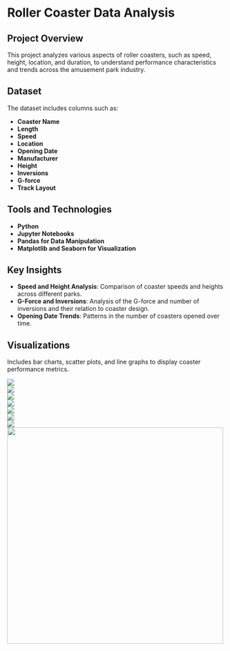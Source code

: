 # Roller Coaster Data Analysis

## Project Overview
This project analyzes various aspects of roller coasters, such as speed, height, location, and duration, to understand performance characteristics and trends across the amusement park industry.

## Dataset
The dataset includes columns such as:
- **Coaster Name**
- **Length**
- **Speed**
- **Location**
- **Opening Date**
- **Manufacturer**
- **Height**
- **Inversions**
- **G-force**
- **Track Layout**

## Tools and Technologies
- **Python**
- **Jupyter Notebooks**
- **Pandas for Data Manipulation**
- **Matplotlib and Seaborn for Visualization**

## Key Insights
- **Speed and Height Analysis**: Comparison of coaster speeds and heights across different parks.
- **G-Force and Inversions**: Analysis of the G-force and number of inversions and their relation to coaster design.
- **Opening Date Trends**: Patterns in the number of coasters opened over time.

## Visualizations
Includes bar charts, scatter plots, and line graphs to display coaster performance metrics.

<img src= "https://github.com/VasanthM27/Coaster-Data-Analysis/blob/main/folder/1.PNG" /></br>
<img src= "https://github.com/VasanthM27/Coaster-Data-Analysis/blob/main/folder/2.PNG" /></br>
<img src= "https://github.com/VasanthM27/Coaster-Data-Analysis/blob/main/folder/0.PNG" /></br>
<img src= "https://github.com/VasanthM27/Coaster-Data-Analysis/blob/main/folder/3.PNG" /></br>
<img src= "https://github.com/VasanthM27/Coaster-Data-Analysis/blob/main/folder/4.PNG" /></br>
<img src= "https://github.com/VasanthM27/Coaster-Data-Analysis/blob/main/folder/5.PNG" /></br>
<img src= "https://github.com/VasanthM27/Coaster-Data-Analysis/blob/main/folder/6.PNG" /></br>
<img src="https://raw.githubusercontent.com/VasanthM27/Coaster-Data-Analysis/main/folder/7.PNG" width="500" />



